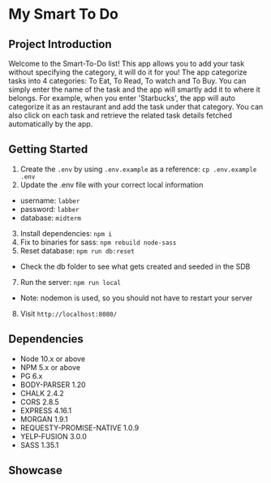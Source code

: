 My Smart To Do
=========

## Project Introduction

Welcome to the Smart-To-Do list!
This app allows you to add your task without specifying the category, it will do it for you! 
The app categorize tasks into 4 categories: To Eat, To Read, To watch and To Buy. You can simply enter the name of the task and the app will smartly add it to where it belongs. For example, when you enter 'Starbucks', the app will auto categorize it as an restaurant and add the task under that category.
You can also click on each task and retrieve the related task details fetched automatically by the app.



## Getting Started

1. Create the `.env` by using `.env.example` as a reference: `cp .env.example .env`
2. Update the .env file with your correct local information 
  - username: `labber` 
  - password: `labber` 
  - database: `midterm`
3. Install dependencies: `npm i`
4. Fix to binaries for sass: `npm rebuild node-sass`
5. Reset database: `npm run db:reset`
  - Check the db folder to see what gets created and seeded in the SDB
7. Run the server: `npm run local`
  - Note: nodemon is used, so you should not have to restart your server
8. Visit `http://localhost:8080/`


## Dependencies

- Node 10.x or above
- NPM 5.x or above
- PG 6.x
- BODY-PARSER 1.20
- CHALK 2.4.2
- CORS 2.8.5
- EXPRESS 4.16.1
- MORGAN 1.9.1
- REQUESTY-PROMISE-NATIVE 1.0.9
- YELP-FUSION 3.0.0
- SASS 1.35.1


## Showcase


